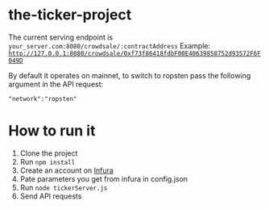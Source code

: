 # the-ticker-project
The current serving endpoint is <code>your_server.com:8080/crowdsale/:contractAddress</code>
Example:
<code>http://127.0.0.1:8080/crowdsale/0xf73f86418fdbF00E40639858752d93572F6F049D</code>

By default it operates on mainnet, to switch to ropsten pass the following argument in the API request:

<code>"network":"ropsten"</code>


# How to run it
1. Clone the project
2. Run <code>npm install</code>
3. Create an account on <a href="https://infura.io/">Infura</a>
4. Pate parameters you get from infura in config.json
5. Run <code>node tickerServer.js</code>
6. Send API requests
